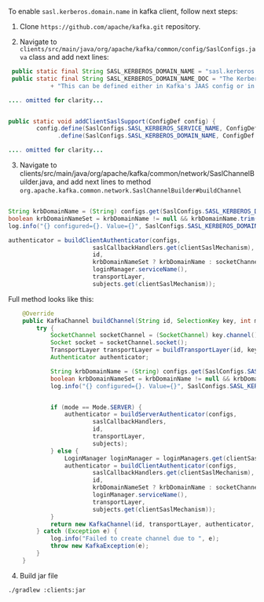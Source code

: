 To enable `sasl.kerberos.domain.name` in kafka client, follow next steps:

1. Clone `https://github.com/apache/kafka.git` repository.

2. Navigate to `clients/src/main/java/org/apache/kafka/common/config/SaslConfigs.java` class and add next lines:

```java
 public static final String SASL_KERBEROS_DOMAIN_NAME = "sasl.kerberos.domain.name";
 public static final String SASL_KERBEROS_DOMAIN_NAME_DOC = "The Kerberos principal domain name that Kafka runs as. "
            + "This can be defined either in Kafka's JAAS config or in Kafka's config.";

.... omitted for clarity...


public static void addClientSaslSupport(ConfigDef config) {
        config.define(SaslConfigs.SASL_KERBEROS_SERVICE_NAME, ConfigDef.Type.STRING, null, ConfigDef.Importance.MEDIUM, SaslConfigs.SASL_KERBEROS_SERVICE_NAME_DOC)
              .define(SaslConfigs.SASL_KERBEROS_DOMAIN_NAME, ConfigDef.Type.STRING, null, ConfigDef.Importance.MEDIUM, SaslConfigs.SASL_KERBEROS_DOMAIN_NAME_DOC)

.... omitted for clarity...

```
3. Navigate to clients/src/main/java/org/apache/kafka/common/network/SaslChannelBuilder.java, and add next lines to method `org.apache.kafka.common.network.SaslChannelBuilder#buildChannel`
```java

String krbDomainName = (String) configs.get(SaslConfigs.SASL_KERBEROS_DOMAIN_NAME);
boolean krbDomainNameSet = krbDomainName != null && krbDomainName.trim().length() > 0;
log.info("{} configured={}. Value={}", SaslConfigs.SASL_KERBEROS_DOMAIN_NAME, krbDomainNameSet, krbDomainName);

authenticator = buildClientAuthenticator(configs,
                        saslCallbackHandlers.get(clientSaslMechanism),
                        id,
                        krbDomainNameSet ? krbDomainName : socketChannel.socket().getInetAddress().getHostName(),
                        loginManager.serviceName(),
                        transportLayer,
                        subjects.get(clientSaslMechanism));
```

Full method looks like this:

```java
    @Override
    public KafkaChannel buildChannel(String id, SelectionKey key, int maxReceiveSize, MemoryPool memoryPool) throws KafkaException {
        try {
            SocketChannel socketChannel = (SocketChannel) key.channel();
            Socket socket = socketChannel.socket();
            TransportLayer transportLayer = buildTransportLayer(id, key, socketChannel);
            Authenticator authenticator;

            String krbDomainName = (String) configs.get(SaslConfigs.SASL_KERBEROS_DOMAIN_NAME);
            boolean krbDomainNameSet = krbDomainName != null && krbDomainName.trim().length() > 0;
            log.info("{} configured={}. Value={}", SaslConfigs.SASL_KERBEROS_DOMAIN_NAME, krbDomainNameSet, krbDomainName);


            if (mode == Mode.SERVER) {
                authenticator = buildServerAuthenticator(configs,
                        saslCallbackHandlers,
                        id,
                        transportLayer,
                        subjects);
            } else {
                LoginManager loginManager = loginManagers.get(clientSaslMechanism);
                authenticator = buildClientAuthenticator(configs,
                        saslCallbackHandlers.get(clientSaslMechanism),
                        id,
                        krbDomainNameSet ? krbDomainName : socketChannel.socket().getInetAddress().getHostName(),
                        loginManager.serviceName(),
                        transportLayer,
                        subjects.get(clientSaslMechanism));
            }
            return new KafkaChannel(id, transportLayer, authenticator, maxReceiveSize, memoryPool != null ? memoryPool : MemoryPool.NONE);
        } catch (Exception e) {
            log.info("Failed to create channel due to ", e);
            throw new KafkaException(e);
        }
    }
```
4. Build jar file
```shell script
./gradlew :clients:jar
```

    
                
                








